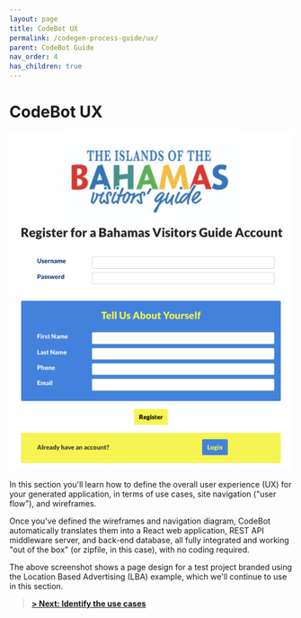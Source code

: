 ```yaml
---
layout: page
title: CodeBot UX
permalink: /codegen-process-guide/ux/
parent: CodeBot Guide
nav_order: 4
has_children: true
---
```


# CodeBot UX

![Bahamas Visitor Guide - example LBA website](../../images/lba/register-bahamas.png "Bahamas Visitor Guide - example LBA website")

In this section you'll learn how to define the overall user experience (UX) for your generated application, in terms of use cases, site navigation ("user flow"), and wireframes.

Once you've defined the wireframes and navigation diagram, CodeBot automatically translates them into a React web application, REST API middleware server, and back-end database, all fully integrated and working "out of the box" (or zipfile, in this case), with no coding required.

The above screenshot shows a page design for a test project branded using the Location Based Advertising (LBA) example, which we'll continue to use in this section.

> **[> Next: Identify the use cases](use-cases)**
